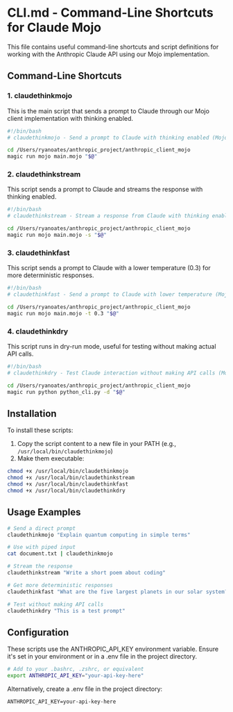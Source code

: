 # CLI.md - Command-Line Shortcuts for Claude Mojo

This file contains useful command-line shortcuts and script definitions for working with the Anthropic Claude API using our Mojo implementation.

## Command-Line Shortcuts

### 1. claudethinkmojo

This is the main script that sends a prompt to Claude through our Mojo client implementation with thinking enabled.

```bash
#!/bin/bash
# claudethinkmojo - Send a prompt to Claude with thinking enabled (Mojo version)

cd /Users/ryanoates/anthropic_project/anthropic_client_mojo
magic run mojo main.mojo "$@"
```

### 2. claudethinkstream

This script sends a prompt to Claude and streams the response with thinking enabled.

```bash
#!/bin/bash
# claudethinkstream - Stream a response from Claude with thinking enabled (Mojo version)

cd /Users/ryanoates/anthropic_project/anthropic_client_mojo
magic run mojo main.mojo -s "$@"
```

### 3. claudethinkfast

This script sends a prompt to Claude with a lower temperature (0.3) for more deterministic responses.

```bash
#!/bin/bash
# claudethinkfast - Send a prompt to Claude with lower temperature (Mojo version)

cd /Users/ryanoates/anthropic_project/anthropic_client_mojo
magic run mojo main.mojo -t 0.3 "$@"
```

### 4. claudethinkdry

This script runs in dry-run mode, useful for testing without making actual API calls.

```bash
#!/bin/bash
# claudethinkdry - Test Claude interaction without making API calls (Mojo version)

cd /Users/ryanoates/anthropic_project/anthropic_client_mojo
magic run python python_cli.py -d "$@"
```

## Installation

To install these scripts:

1. Copy the script content to a new file in your PATH (e.g., `/usr/local/bin/claudethinkmojo`)
2. Make them executable:

```bash
chmod +x /usr/local/bin/claudethinkmojo
chmod +x /usr/local/bin/claudethinkstream
chmod +x /usr/local/bin/claudethinkfast
chmod +x /usr/local/bin/claudethinkdry
```

## Usage Examples

```bash
# Send a direct prompt
claudethinkmojo "Explain quantum computing in simple terms"

# Use with piped input
cat document.txt | claudethinkmojo

# Stream the response
claudethinkstream "Write a short poem about coding"

# Get more deterministic responses
claudethinkfast "What are the five largest planets in our solar system?"

# Test without making API calls
claudethinkdry "This is a test prompt"
```

## Configuration

These scripts use the ANTHROPIC_API_KEY environment variable. Ensure it's set in your environment or in a .env file in the project directory.

```bash
# Add to your .bashrc, .zshrc, or equivalent
export ANTHROPIC_API_KEY="your-api-key-here"
```

Alternatively, create a .env file in the project directory:

```
ANTHROPIC_API_KEY=your-api-key-here
```